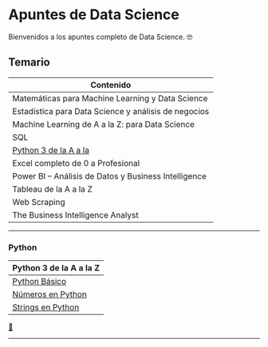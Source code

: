 # **Apuntes de Data Science**

Bienvenidos a los apuntes completo de Data Science.
🤓

## **Temario**

| **Contenido**                                        |
| ---------------------------------------------------- |
| Matemáticas para Machine Learning y Data Science     |
| Estadística para Data Science y análisis de negocios |
| Machine Learning de A a la Z: para Data Science      |
| SQL                                                  |
| [Python 3 de la A a la ](#python)                    |
| Excel completo de 0 a Profesional                    |
| Power BI – Análisis de Datos y Business Intelligence |
| Tableau de la A a la Z                               |
| Web Scraping                                         |
| The Business Intelligence Analyst                    |

---

### **Python**

| **Python 3 de la A a la Z**                                                                    |
| ---------------------------------------------------------------------------------------------- |
| [Python Básico](./Python%203%20de%20la%20A%20a%20la%20Z/Temario/1.Python_Basico.ipynb)         |
| [Números en Python](./Python%203%20de%20la%20A%20a%20la%20Z/Temario/2.Numeros_en_Python.ipynb) |
| [Strings en Python](./Python%203%20de%20la%20A%20a%20la%20Z/Temario/3.Strings_en_Python.ipynb) |

[🔼](#temario)

---
